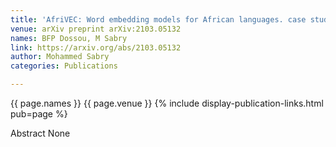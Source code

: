 ```yaml
---
title: 'AfriVEC: Word embedding models for African languages. case study of Fon and Nobiin'
venue: arXiv preprint arXiv:2103.05132 
names: BFP Dossou, M Sabry 
link: https://arxiv.org/abs/2103.05132 
author: Mohammed Sabry
categories: Publications

---
```


{{ page.names }} {{ page.venue }} {% include display-publication-links.html pub=page %}

Abstract
None
